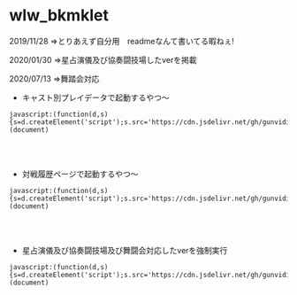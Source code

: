 # wlw_bkmklet

2019/11/28
⇒とりあえず自分用　readmeなんて書いてる暇ねぇ!

2020/01/30
⇒星占演儀及び協奏闘技場したverを掲載

2020/07/13
⇒舞踏会対応

* キャスト別プレイデータで起動するやつ～
```
javascript:(function(d,s){s=d.createElement('script');s.src='https://cdn.jsdelivr.net/gh/gunvidia/wlw_bkmklet/cast_score.js';d.body.appendChild(s);})(document)
```
<br><br>
* 対戦履歴ページで起動するやつ～
```
javascript:(function(d,s){s=d.createElement('script');s.src='https://cdn.jsdelivr.net/gh/gunvidia/wlw_bkmklet/match_rslt.js';d.body.appendChild(s);})(document)
```

<br><br>
* 星占演儀及び協奏闘技場及び舞闘会対応したverを強制実行
```
javascript:(function(d,s){s=d.createElement('script');s.src='https://cdn.jsdelivr.net/gh/gunvidia/wlw_bkmklet@10797aa/match_rslt.js';d.body.appendChild(s);})(document)
```
